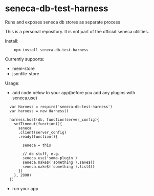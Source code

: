 # seneca-db-test-harness
Runs and exposes seneca db stores as separate process

This is a personal repository. It is not part of the official seneca utilities.

Install:
```
    npm install seneca-db-test-harness
```

Currently supports:
- mem-store
- jsonfile-store

Usage:
- add code below to your app(before you add any plugins with seneca.use)
```
  var Harness = require('seneca-db-test-harness')
  var harness = new Harness()

  harness.host(db, function(server_config){
    setTimeout(function(){
      seneca
      .client(server_config)
      .ready(function(){

        seneca = this
        
        // do stuff, e.g.
        seneca.use('some-plugin')
        seneca.make$('something').save$()
        seneca.make$('something').list$()
      })
    }, 2000)
  })
```
- run your app

